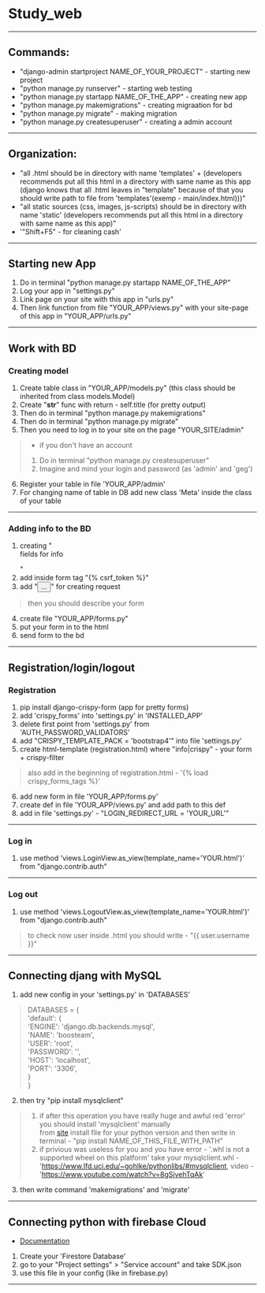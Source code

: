 # Study_web  
---  
## Commands:  
* "django-admin startproject NAME_OF_YOUR_PROJECT" - starting new project 
* "python manage.py runserver" - starting web testing  
* "python manage.py startapp NAME_OF_THE_APP" - creating new app  
* "python manage.py makemigrations" - creating migraation for bd  
* "python manage.py migrate" - making migration  
* "python manage.py createsuperuser" - creating a admin account  
---  
## Organization:
* "all .html should be in directory with name 'templates' + (developers recommends put all this html in a directory with same name as this app (django knows that 
all .html leaves in "template" because of that you should write path to file from 'templates'(exemp - main/index.html)))"  
* "all static sources (css, images, js-scripts) should be in directory with name 'static' (developers recommends put all 
this html in a directory with same name as this app)"  
* '"Shift+F5" - for cleaning cash'  
---  
## Starting new App
1. Do in terminal "python manage.py startapp NAME_OF_THE_APP"  
2. Log your app in "settings.py"  
3. Link page on your site with this app in "urls.py"  
4. Then link function from file "YOUR_APP/views.py" with your site-page of this app in "YOUR_APP/urls.py"  
---  
## Work with BD  
### Creating model  
1. Create table class in "YOUR_APP/models.py" (this class should be inherited from class models.Model)  
2. Create "__str__" func with return - self.title (for pretty output)  
3. Then do in terminal "python manage.py makemigrations"  
4. Then do in terminal "python manage.py migrate"  
5. Then you need to log in to your site on the page "YOUR_SITE/admin"  
  >* if you don't have an account  
  >1. Do in terminal "python manage.py createsuperuser"  
  >2. Imagine and mind your login and password (as 'admin' and 'geg')  
6. Register your table in file 'YOUR_APP/admin'  
7. For changing name of table in DB add new class 'Meta' inside the class of your table  
---  
### Adding info to the BD  
1. creating "<form method='post'>fields for info</form>"  
2. add inside form tag "{% csrf_token %}"  
3. add "<button type='submit'>...</button>" for creating request  
> then you should describe your form  
4. create file "YOUR_APP/forms.py"  
5. put your form in to the html  
6. send form to the bd  
---  
## Registration/login/logout  
### Registration  
1. pip install django-crispy-form  (app for pretty forms)
2. add 'crispy_forms' into 'settings.py' in 'INSTALLED_APP'
3. delete first point from 'settings.py' from 'AUTH_PASSWORD_VALIDATORS'  
4. add "CRISPY_TEMPLATE_PACK = 'bootstrap4'" into file 'settings.py'
5. create html-template (registration.html) where "info|crispy" - your form + crispy-filter 
> also add in the beginning of registration.html - '{% load crispy_forms_tags %}'
6. add new form in file 'YOUR_APP/forms.py'  
7. create def in file 'YOUR_APP/views.py'  and add path to this def  
8. add  in file 'settings.py' - "LOGIN_REDIRECT_URL = 'YOUR_URL'"  
---  
### Log in  
1. use method 'views.LoginView.as_view(template_name='YOUR.html')' from "django.contrib.auth"  
---  
### Log out  
1. use method 'views.LogoutView.as_view(template_name='YOUR.html')' from "django.contrib.auth"  
> to check now user inside .html you should write - "{{ user.username }}"  
---  
## Connecting djang with MySQL  
1. add new config in your 'settings.py' in 'DATABASES'  
> DATABASES = {  
>    'default': {  
>        'ENGINE': 'django.db.backends.mysql',  
>        'NAME': 'boosteam',  
>        'USER': 'root',  
>        'PASSWORD': '',  
>        'HOST': 'localhost',  
>        'PORT': '3306',  
>    }  
>}  
2. then try "pip install mysqlclient"  
> 1. if after this operation you have really huge and awful red 'error' you should install 'mysqlclient' manually  
> from [site](https://pypi.org/project/mysqlclient/#files) install file for your python version and then write in terminal - "pip install NAME_OF_THIS_FILE_WITH_PATH"  
> 2. if privious was useless for you and you have error - '.whl is not a supported wheel on this platform' take your mysqlclient.whl - 'https://www.lfd.uci.edu/~gohlke/pythonlibs/#mysqlclient, video - 'https://www.youtube.com/watch?v=8gSjvehTqAk'
3. then write command 'makemigrations' and 'migrate'  
---
## Connecting python with firebase Cloud  
* [Documentation](https://firebase.google.com/docs/firestore/quickstart#python_1)  
1. Create your 'Firestore Database'  
2. go to your "Project settings" > "Service account" and take SDK.json  
3. use this file in your config (like in firebase.py)  
---  

